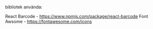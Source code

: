 bibliotek använda:

React Barcode - https://www.npmjs.com/package/react-barcode
Font Awsome - https://fontawesome.com/icons
